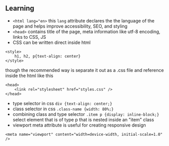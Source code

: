 ## Learning
- `<html lang="en>` this `lang` attribute declares the the language of the page and helps improve accessibility, SEO, and styling 
- `<head>` contains title of the page, meta information like utf-8 encoding, links to CSS, JS
- CSS can be written direct inside html
```
<style>
    h1, h2, p{text-align: center}
</style>
```
though the recommended way is separate it out as a .css file and reference inside the html like this
```
<head>
    <link rel="stylesheet" href="styles.css" />
</head>
```
- type selector in css `div {text-align: center;}`
- class selector in css `.class-name {width: 80%;}`
- combining class and type selector `.item p {display: inline-block;}` select element that is of type p that is nested inside an "item" class
- viewport meta attribute is useful for creating responsive design
```
<meta name="viewport" content="width=device-width, initial-scale=1.0" />
```